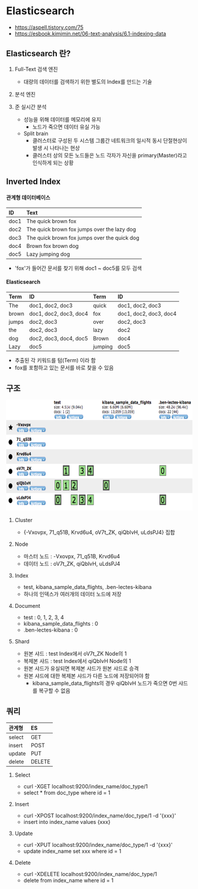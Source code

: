 # Elasticsearch

- https://aspell.tistory.com/75
- https://esbook.kimjmin.net/06-text-analysis/6.1-indexing-data

## Elasticsearch 란?
1. Full-Text 검색 엔진
    - 대량의 데이터를 검색하기 위한 별도의 Index를 만드는 기술

1. 분석 엔진

1. 준 실시간 분석
    - 성능을 위해 데이터를 메모리에 유지
        + 노드가 죽으면 데이터 유실 가능
    - Split brain
        + 클러스터로 구성된 두 시스템 그룹간 네트워크의 일시적 동시 단절현상이 발생 시 나타나는 현상
        + 클러스터 상의 모든 노드들은 노드 각자가 자신을 primary(Master)라고 인식하게 되는 상황

## Inverted Index
#### 관계형 데이터베이스
| ID | Text |
|:---|:-----|
|doc1|The quick brown fox|
|doc2|The quick brown fox jumps over the lazy dog|
|doc3|The quick brown fox jumps over the quick dog|
|doc4|Brown fox brown dog|
|doc5|Lazy jumping dog|

- 'fox'가 들어간 문서를 찾기 위해 doc1 ~ doc5를 모두 검색

#### Elasticsearch
| Term | ID | Term | ID |
|:-----|:---|:-----|:---|
|The|doc1, doc2, doc3|quick|doc1, doc2, doc3|
|brown|doc1, doc2, doc3, doc4|fox|doc1, doc2, doc3, doc4|
|jumps|doc2, doc3|over|doc2, doc3|
|the|doc2, doc3|lazy|doc2|
|dog|doc2, doc3, doc4, doc5|Brown|doc4|
|Lazy|doc5|jumping|doc5|

- 추출된 각 키워드를 텀(Term) 이라 함
- fox를 포함하고 있는 문서를 바로 찾을 수 있음


## 구조
<img src="./images/es_head.png" width="600px" height="300px"></img>
1. Cluster
    - {-Vxovpx, 71_q51B, Krvd6u4, oV7t_ZK, qiQbIvH, uLdsPJ4} 집합 
1. Node
    - 마스터 노드 : -Vxovpx, 71_q51B, Krvd6u4
    - 데이터 노드 : oV7t_ZK, qiQbIvH, uLdsPJ4

1. Index
    - test, kibana_sample_data_flights, .ben-lectes-kibana
    - 하나의 인덱스가 여러개의 데이터 노드에 저장

1. Document
    - test : 0, 1, 2, 3, 4
    - kibana_sample_data_flights : 0
    - .ben-lectes-kibana : 0

1. Shard
    - 원본 샤드 : test Index에서 oV7t_ZK Node의 1
    - 복제본 샤드 : test Index에서 qiQbIvH Node의 1
    - 원본 샤드가 유실되면 복제본 샤드가 원본 샤드로 승격
    - 원본 샤드에 대한 복제본 샤드가 다른 노드에 저장되어야 함
        + kibana_sample_data_flights의 경우  qiQbIvH 노드가 죽으면 0번 샤드를 복구할 수 없음

## 쿼리
| 관계형 | ES |
|:--------|:--------|
| select | GET |
| insert | POST |
| update | PUT |
| delete | DELETE |

1. Select
    - curl -XGET localhost:9200/index_name/doc_type/1
    - select * from doc_type where id = 1

1. Insert
    - curl -XPOST localhost:9200/index_name/doc_type/1 -d '{xxx}'
    - insert into index_name values {xxx}

1. Update
    - curl -XPUT localhost:9200/index_name/doc_type/1 -d '{xxx}'
    - update index_name set xxx where id = 1

1. Delete
    - curl -XDELETE localhost:9200/index_name/doc_type/1
    - delete from index_name where id = 1
